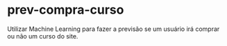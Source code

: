 # prev-compra-curso
Utilizar Machine Learning para fazer a previsão se um usuário irá comprar ou não um curso do site.
